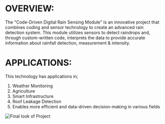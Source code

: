 # OVERVIEW:
The "Code-Driven Digital Rain Sensing Module" is an innovative project that combines coding and sensor technology to create an advanced rain detection system. This module utilizes sensors to detect raindrops and, through custom-written code, interprets the data to provide accurate information about rainfall detection, measurement & intensity. 

# APPLICATIONS:
This technology has applications in; 
1. Weather Monitoring 
2. Agriculture 
3. Smart Infrastructure
4. Roof Leakage Detection 
5. Enables more efficient and data-driven decision-making in various fields

![Final look of Project](https://github.com/UswaAbid/Project-Code-Driven-Digital-Rain-Sensing-Module/assets/158300216/a9b4ebb4-1977-41f7-8199-8a35e8b78970)
